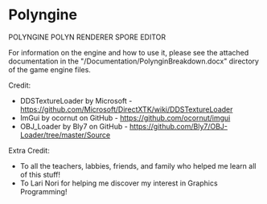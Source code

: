 # Polyngine
POLYNGINE					POLYN RENDERER					SPORE EDITOR

For information on the engine and how to use it, please see the attached documentation in the "/Documentation/PolynginBreakdown.docx" directory of the game engine files.

Credit:
-	DDSTextureLoader by Microsoft		- https://github.com/Microsoft/DirectXTK/wiki/DDSTextureLoader
-	ImGui by ocornut on GitHub			- https://github.com/ocornut/imgui
-	OBJ_Loader by Bly7 on GitHub		- https://github.com/Bly7/OBJ-Loader/tree/master/Source

Extra Credit: 
-	To all the teachers, labbies, friends, and family who helped me learn all of this stuff!
-	To Lari Nori for helping me discover my interest in Graphics Programming!
